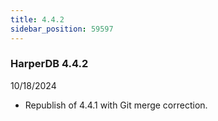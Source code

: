 ```yaml
---
title: 4.4.2
sidebar_position: 59597
---
```


### HarperDB 4.4.2
10/18/2024

* Republish of 4.4.1 with Git merge correction.